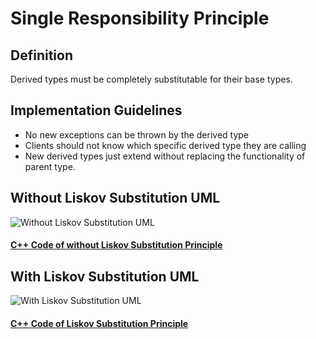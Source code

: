 # Single Responsibility Principle

## Definition

Derived types must be completely substitutable for their base types.

## Implementation Guidelines

* No new exceptions can be thrown by the derived type
* Clients should not know which specific derived type they are calling
* New derived types just extend without replacing the functionality of parent type.


## Without Liskov Substitution UML
![Without Liskov Substitution UML](https://github.com/tal95shah/SOLID_Principles/blob/master/LiskovSubstitution/images/withoutLSP.png "Without Liskov Substitution UML")

#### [C++ Code of without Liskov Substitution Principle](https://github.com/tal95shah/SOLID_Principles/blob/master/LiskovSubstitution/withoutLSP.cpp)<br/>


## With Liskov Substitution UML
![With Liskov Substitution UML](https://github.com/tal95shah/SOLID_Principles/blob/master/LiskovSubstitution/images/withLSP.png "With Liskov Substitution UML")

#### [C++ Code of Liskov Substitution Principle](https://github.com/tal95shah/SOLID_Principles/blob/master/LiskovSubstitution/withLSP.cpp)<br/>


